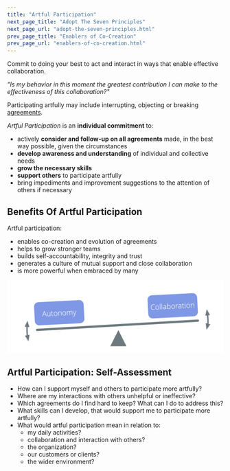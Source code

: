 ```yaml
---
title: "Artful Participation"
next_page_title: "Adopt The Seven Principles"
next_page_url: "adopt-the-seven-principles.html"
prev_page_title: "Enablers of Co-Creation"
prev_page_url: "enablers-of-co-creation.html"
---
```



<div class="card summary"><div class="card-body">Commit to doing your best to act and interact in ways that enable effective collaboration.
</div></div>

_"Is my behavior in this moment the greatest contribution I can make to the effectiveness of this collaboration?"_

Participating artfully may include interrupting, objecting or breaking  <a href="glossary.html#entry-agreement" class="glossary-tooltip" data-toggle="tooltip" title="Agreement: An agreed-upon guideline, process, protocol or policy designed to guide the flow of value.">agreements</a>.

_Artful Participation_ is an **individual commitment** to:

-   actively **consider and follow-up on all agreements** made, in the best way possible, given the circumstances
-   **develop awareness and understanding** of individual and collective needs
-   **grow the necessary skills**
-   **support others** to participate artfully
-   bring impediments and improvement suggestions to the attention of others if necessary

## Benefits Of Artful Participation

Artful participation:

- enables co-creation and evolution of agreements
- helps to grow stronger teams
- builds self-accountability, integrity and trust
- generates a culture of mutual support and close collaboration
- is more powerful when embraced by many

![Balance autonomy and collaboration through artful participation](img/illustrations/balance-autonomy-collaboration-alt.png)

## Artful Participation: Self-Assessment

-   How can I support myself and others to participate more artfully?
-   Where are my interactions with others unhelpful or ineffective?
-   Which agreements do I find hard to keep? What can I do to address this?
-   What skills can I develop, that would support me to participate more artfully?
-   What would artful participation mean in relation to:
    -   my daily activities?
    -   collaboration and interaction with others?
    -   the organization? 
    -   our customers or clients?
    -   the wider environment?
